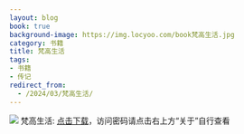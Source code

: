 ```yaml
---
layout: blog
book: true
background-image: https://img.locyoo.com/book梵高生活.jpg
category: 书籍
title: 梵高生活
tags:
- 书籍
- 传记
redirect_from:
  - /2024/03/梵高生活/
---
```

![](https://img.locyoo.com/book梵高生活.jpg)
梵高生活: <a name = "ref1" href="https://url18.ctfile.com/f/50983618-1334835911-686b7a?p=3619">点击下载</a>，访问密码请点击右上方“关于”自行查看